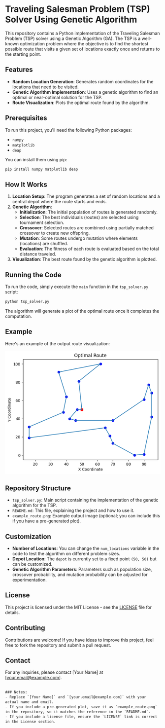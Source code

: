 # Traveling Salesman Problem (TSP) Solver Using Genetic Algorithm

This repository contains a Python implementation of the Traveling Salesman Problem (TSP) solver using a Genetic Algorithm (GA). The TSP is a well-known optimization problem where the objective is to find the shortest possible route that visits a given set of locations exactly once and returns to the starting point.

## Features

- **Random Location Generation**: Generates random coordinates for the locations that need to be visited.
- **Genetic Algorithm Implementation**: Uses a genetic algorithm to find an optimal or near-optimal solution for the TSP.
- **Route Visualization**: Plots the optimal route found by the algorithm.

## Prerequisites

To run this project, you'll need the following Python packages:

- `numpy`
- `matplotlib`
- `deap`

You can install them using pip:

```bash
pip install numpy matplotlib deap

```

## How It Works

1. **Location Setup**: The program generates a set of random locations and a central depot where the route starts and ends.
2. **Genetic Algorithm**:
    - **Initialization**: The initial population of routes is generated randomly.
    - **Selection**: The best individuals (routes) are selected using tournament selection.
    - **Crossover**: Selected routes are combined using partially matched crossover to create new offspring.
    - **Mutation**: Some routes undergo mutation where elements (locations) are shuffled.
    - **Evaluation**: The fitness of each route is evaluated based on the total distance traveled.
3. **Visualization**: The best route found by the genetic algorithm is plotted.

## Running the Code

To run the code, simply execute the `main` function in the `tsp_solver.py` script:

```bash
python tsp_solver.py
```

The algorithm will generate a plot of the optimal route once it completes the computation.

## Example

Here's an example of the output route visualization:

![Example Route](example_route.png)

## Repository Structure

- `tsp_solver.py`: Main script containing the implementation of the genetic algorithm for the TSP.
- `README.md`: This file, explaining the project and how to use it.
- `example_route.png`: Example output image (optional; you can include this if you have a pre-generated plot).

## Customization

- **Number of Locations**: You can change the `num_locations` variable in the code to test the algorithm on different problem sizes.
- **Depot Location**: The `depot` is currently set to a fixed point `(50, 50)` but can be customized.
- **Genetic Algorithm Parameters**: Parameters such as population size, crossover probability, and mutation probability can be adjusted for experimentation.

## License

This project is licensed under the MIT License - see the [LICENSE](LICENSE) file for details.

## Contributing

Contributions are welcome! If you have ideas to improve this project, feel free to fork the repository and submit a pull request.

## Contact

For any inquiries, please contact [Your Name] at [your.email@example.com].
```

### Notes:
- Replace `[Your Name]` and `[your.email@example.com]` with your actual name and email.
- If you include a pre-generated plot, save it as `example_route.png` in the repository, so it matches the reference in the `README.md`.
- If you include a license file, ensure the `LICENSE` link is correct in the License section.
